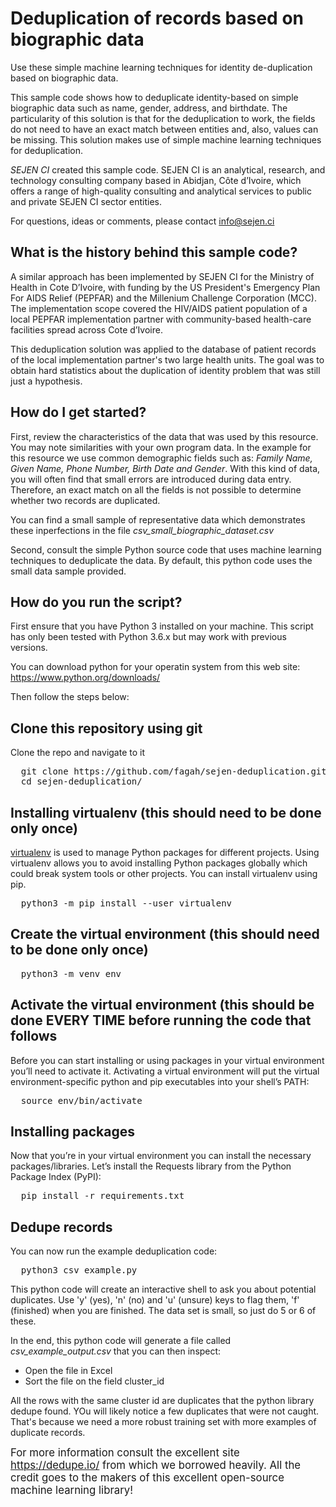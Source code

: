 # Deduplication of records based on biographic data
Use these simple machine learning techniques for identity de-duplication based on biographic data.

This sample code shows how to deduplicate identity-based on simple biographic data such as name, gender, address, and birthdate. The particularity of this solution is that for the deduplication to work, the fields do not need to have an exact match between entities and, also, values can be missing. This solution makes use of simple machine learning techniques for deduplication.

 *SEJEN CI* created this sample code. SEJEN CI is an analytical, research, and technology consulting company based in Abidjan, Côte d’Ivoire, which offers a range of high-quality consulting and analytical services to public and private SEJEN CI sector entities.  

For questions, ideas or comments, please contact info@sejen.ci

## What is the history behind this sample code?
A similar approach has been implemented by SEJEN CI for the Ministry of Health in Cote D’Ivoire, with funding by the US President's Emergency Plan For AIDS Relief (PEPFAR) and the Millenium Challenge Corporation (MCC). The implementation scope covered the HIV/AIDS patient population of a local PEPFAR implementation partner with community-based health-care facilities spread across Cote d’Ivoire.  

This deduplication solution was applied to the database of patient records of the local implementation partner's two large health units. The goal was to obtain hard statistics about the duplication of identity problem that was still just a hypothesis. 

## How do I get started?
First, review the characteristics of the data that was used by this resource. You may note similarities with your own program data. In the example for this resource we use common demographic fields such as: *Family Name, Given Name, Phone Number, Birth Date and Gender*. With this kind of data, you will often find that small errors are introduced during data entry. Therefore, an exact match on all the fields is not possible to determine whether two records are duplicated.  

You can find a small sample of representative data which demonstrates these inperfections in the file *csv_small_biographic_dataset.csv* 

Second, consult the simple Python source code that uses machine learning techniques to deduplicate the data. By default, this python code uses the small data sample provided.

## How do you run the script?

First ensure that you have Python 3 installed on your machine. This script has only been tested with Python 3.6.x but may work with previous versions. 

You can download python for your operatin system from this web site: https://www.python.org/downloads/

Then follow the steps below:

## Clone this repository using git

Clone the repo and navigate to it

<pre>
  git clone https://github.com/fagah/sejen-deduplication.git
  cd sejen-deduplication/
</pre>

## Installing virtualenv (this should need to be done only once)

<a href="https://packaging.python.org/guides/installing-using-pip-and-virtual-environments/">virtualenv</a> is used to manage Python packages for different projects. Using virtualenv allows you to avoid installing Python packages globally which could break system tools or other projects. You can install virtualenv using pip.

<pre>
  python3 -m pip install --user virtualenv
</pre>

## Create the virtual environment (this should need to be done only once)
<pre>
  python3 -m venv env
</pre>

## Activate the virtual environment (this should be done EVERY TIME before running the code that follows

Before you can start installing or using packages in your virtual environment you’ll need to activate it. Activating a virtual environment will put the virtual environment-specific python and pip executables into your shell’s PATH:

<pre>
  source env/bin/activate
</pre>

## Installing packages

Now that you’re in your virtual environment you can install the necessary packages/libraries. Let’s install the Requests library from the Python Package Index (PyPI):

<pre>
  pip install -r requirements.txt
</pre>

## Dedupe records
You can now run the example deduplication code:
<pre>
  python3 csv_example.py
</pre>

This python code will create an interactive shell to ask you about potential duplicates. Use 'y' (yes), 'n' (no) and 'u' (unsure) keys to flag them, 'f' (finished) when you are finished. The data set is small, so just do 5 or 6 of these. 

In the end, this python code will generate a file called *csv_example_output.csv* that you can then inspect: 
- Open the file in Excel
- Sort the file on the field cluster_id

All the rows with the same cluster id are duplicates that the python library dedupe found. YOu will likely notice a few duplicates that were not caught. That's because we need a more robust training set with more examples of duplicate records. 

<big>For more information consult the excellent site https://dedupe.io/ from which we borrowed heavily. All the credit goes to the makers of this excellent open-source machine learning library!</big>

